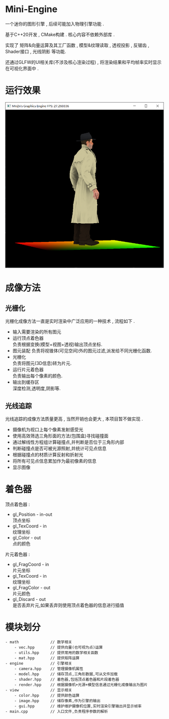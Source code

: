 ﻿# Mini-Engine

一个迷你的图形引擎 , 后续可能加入物理引擎功能 .

基于C++20开发 , CMake构建 . 核心内容不依赖外部库 .

实现了 矩阵&向量运算及其工厂函数 , 模型&纹理读取 , 透视投影 , 反锯齿 , Shader接口 , 光线阴影 等功能.

还通过GLFW的UI相关库(不涉及核心渲染过程) , 将渲染结果和平均帧率实时显示在可视化界面中 .

# 运行效果

![](res/markdown/demo2.png)

# 成像方法

## 光栅化

光栅化成像方法一直是实时渲染中广泛应用的一种技术 , 流程如下 .

- 输入需要渲染的所有图元
- 运行顶点着色器  
  负责根据变换(模型+视图+透视)输出顶点坐标.
- 图元装配
  负责将视锥体(可见空间)外的图元过滤,派发给不同光栅化函数.
- 光栅化  
  负责将图元(3D信息)转为片元.
- 运行片元着色器  
  负责输出每个像素的颜色.
- 输出到缓存区  
  深度检测,透明度,阴影等.

## 光线追踪

光线追踪的成像方法质量更高 , 当然开销也会更大 , 本项目暂不做实现 .

- 摄像机为视口上每个像素发射感受光
- 使用高效筛选三角形面的方法(包围盒)寻找碰撞面
- 通过解线性方程组计算碰撞点,并判断是否位于三角形内部
- 判断碰撞点是否可被光源照射,并统计可见点信息
- 根据碰撞点的材质计算反射和折射光
- 将所有可见点信息累加作为最初像素的信息
- 显示图像

# 着色器

顶点着色器 :

- gl_Position - in-out  
  顶点坐标
- gl_TexCoord - in  
  纹理坐标
- gl_Color - out  
  点的颜色

片元着色器 :

- gl_FragCoord - in  
  片元坐标
- gl_TexCoord - in  
  纹理坐标
- gl_FragColor - out  
  片元颜色
- gl_Discard - out  
  是否丢弃片元,如果丢弃则使用顶点着色器的信息进行插值

# 模块划分

```
- math              // 数学相关
    - vec.hpp       // 提供向量(也可视为点)运算
    - utils.hpp     // 提供常用的数学相关函数
    - mat.hpp       // 提供矩阵运算
- engine            // 引擎相关
    - camera.hpp    // 管理摄像机属性
    - model.hpp     // 储存顶点,三角形数据,可从文件加载
    - shader.hpp    // 着色器,包括顶点着色器和片段着色器
    - render.hpp    // 根据摄像机+光源+模型信息通过光栅化成像输出为图片
- view              // 显示相关
    - color.hpp     // 提供颜色运算
    - image.hpp     // 储存像素,作为引擎的输出
    - gui.hpp       // 维护维护摄像机位置,实时渲染引擎输出并显示帧率
- main.cpp          // 入口文件,负责程序参数的解析
```